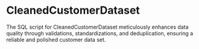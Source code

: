 # CleanedCustomerDataset
The SQL script for CleanedCustomerDataset meticulously enhances data quality through validations, standardizations, and deduplication, ensuring a reliable and polished customer data set.
